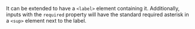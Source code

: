 It can be extended to have a  `<label>` element containing it. Additionally, inputs with the `required` property will have the standard required asterisk in a `<sup>` element next to the label.